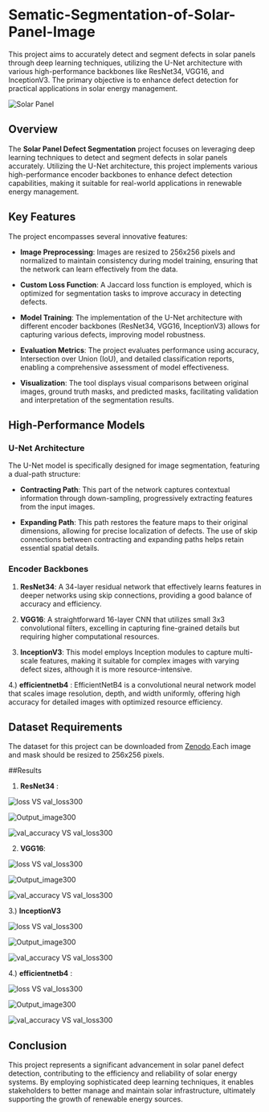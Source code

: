 # Sematic-Segmentation-of-Solar-Panel-Image
This project aims to accurately detect and segment defects in solar panels through deep learning techniques, utilizing the U-Net architecture with various high-performance backbones like ResNet34, VGG16, and InceptionV3. The primary objective is to enhance defect detection for practical applications in solar energy management.

![Solar Panel](https://images.takeshape.io/1f1d0876-be74-4b33-99c8-6ac93f1d70db/dev/34b0ddf2-dbd9-4945-bec0-858eacbf3410/hero-solar-close-up-cc-jake-haskell-2015.jpg?auto=compress%2Cformat&w=1200)


## Overview

The **Solar Panel Defect Segmentation** project focuses on leveraging deep learning techniques to detect and segment defects in solar panels accurately. Utilizing the U-Net architecture, this project implements various high-performance encoder backbones to enhance defect detection capabilities, making it suitable for real-world applications in renewable energy management.

## Key Features

The project encompasses several innovative features:

- **Image Preprocessing**: Images are resized to 256x256 pixels and normalized to maintain consistency during model training, ensuring that the network can learn effectively from the data.

- **Custom Loss Function**: A Jaccard loss function is employed, which is optimized for segmentation tasks to improve accuracy in detecting defects.

- **Model Training**: The implementation of the U-Net architecture with different encoder backbones (ResNet34, VGG16, InceptionV3) allows for capturing various defects, improving model robustness.

- **Evaluation Metrics**: The project evaluates performance using accuracy, Intersection over Union (IoU), and detailed classification reports, enabling a comprehensive assessment of model effectiveness.

- **Visualization**: The tool displays visual comparisons between original images, ground truth masks, and predicted masks, facilitating validation and interpretation of the segmentation results.

## High-Performance Models

### U-Net Architecture

The U-Net model is specifically designed for image segmentation, featuring a dual-path structure:

- **Contracting Path**: This part of the network captures contextual information through down-sampling, progressively extracting features from the input images.

- **Expanding Path**: This path restores the feature maps to their original dimensions, allowing for precise localization of defects. The use of skip connections between contracting and expanding paths helps retain essential spatial details.

### Encoder Backbones

1. **ResNet34**: A 34-layer residual network that effectively learns features in deeper networks using skip connections, providing a good balance of accuracy and efficiency.

2. **VGG16**: A straightforward 16-layer CNN that utilizes small 3x3 convolutional filters, excelling in capturing fine-grained details but requiring higher computational resources.

3. **InceptionV3**: This model employs Inception modules to capture multi-scale features, making it suitable for complex images with varying defect sizes, although it is more resource-intensive.

4.)  **efficientnetb4** : EfficientNetB4 is a convolutional neural network model that scales image resolution, depth, and width uniformly, offering high accuracy for detailed images with optimized resource efficiency.

## Dataset Requirements

The dataset for this project can be downloaded from [Zenodo](https://zenodo.org/records/10939100).Each image and mask should be resized to 256x256 pixels.

##Results

1. **ResNet34** :
   
![loss VS val_loss300](https://github.com/user-attachments/assets/83714788-77fb-4064-a645-de972ea8e063)

![Output_image300](https://github.com/user-attachments/assets/80ab0be1-af9b-4c68-ad2f-9eb83b303596)

![val_accuracy VS val_loss300](https://github.com/user-attachments/assets/4e96670d-75c8-4a96-b0c6-82e8906b2bfd)

2. **VGG16**:
   
![loss VS val_loss300](https://github.com/user-attachments/assets/193fc475-7e4a-4a98-bd72-c737e4b5ca87)

![Output_image300](https://github.com/user-attachments/assets/b3df6610-7b06-4ce7-90da-0197f158c4a5)

![val_accuracy VS val_loss300](https://github.com/user-attachments/assets/88a87ff8-ec47-4348-9b10-6ad4f0e4757b)

3.) **InceptionV3**

![loss VS val_loss300](https://github.com/user-attachments/assets/15011017-c2ae-4926-af1f-2af2b942d7e1)

![Output_image300](https://github.com/user-attachments/assets/00a89e98-763e-4aa7-8dba-1f8193379008)

![val_accuracy VS val_loss300](https://github.com/user-attachments/assets/3d737497-d219-4441-9066-c1bb4878e7e4)

4.)  **efficientnetb4** :

![loss VS val_loss300](https://github.com/user-attachments/assets/965c7efd-3c5c-4932-8201-24c96c26ae4a)

![Output_image300](https://github.com/user-attachments/assets/05bebc92-1e3f-4a22-ae3e-6eef93ba260c)

![val_accuracy VS val_loss300](https://github.com/user-attachments/assets/4600e987-e82d-44d5-8105-3b64343989b6)


## Conclusion

This project represents a significant advancement in solar panel defect detection, contributing to the efficiency and reliability of solar energy systems. By employing sophisticated deep learning techniques, it enables stakeholders to better manage and maintain solar infrastructure, ultimately supporting the growth of renewable energy sources.
